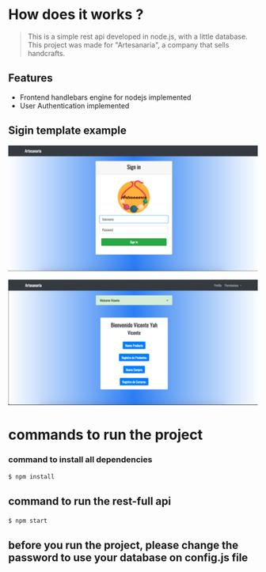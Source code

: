# How does it works ?
> This is a simple rest api developed in node.js, with a little database. This project was made for "Artesanaria", a company that sells handcrafts.
## Features

- Frontend handlebars engine for nodejs implemented
- User Authentication implemented
## Sigin template example

![](imageTemplates/Signin.png)

![](imageTemplates/dashboard.png)

# commands to run the project
### command to install all dependencies
```bash
$ npm install
```
## command to run the rest-full api
```bash
$ npm start
```
## before you run the project, please change the password to use your database on config.js file